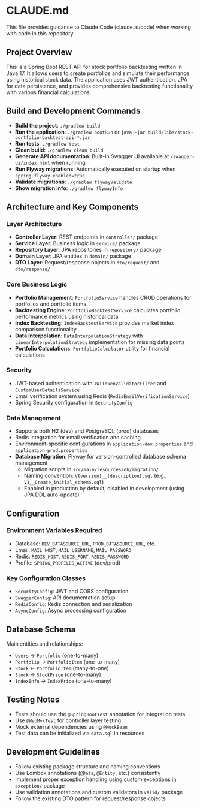 # CLAUDE.md

This file provides guidance to Claude Code (claude.ai/code) when working with code in this repository.

## Project Overview

This is a Spring Boot REST API for stock portfolio backtesting written in Java 17. It allows users to create portfolios and simulate their performance using historical stock data. The application uses JWT authentication, JPA for data persistence, and provides comprehensive backtesting functionality with various financial calculations.

## Build and Development Commands

- **Build the project**: `./gradlew build`
- **Run the application**: `./gradlew bootRun` or `java -jar build/libs/stock-portfolio-backtest-api-*.jar`
- **Run tests**: `./gradlew test`
- **Clean build**: `./gradlew clean build`
- **Generate API documentation**: Built-in Swagger UI available at `/swagger-ui/index.html` when running
- **Run Flyway migrations**: Automatically executed on startup when `spring.flyway.enabled=true`
- **Validate migrations**: `./gradlew flywayValidate`
- **Show migration info**: `./gradlew flywayInfo`

## Architecture and Key Components

### Layer Architecture
- **Controller Layer**: REST endpoints in `controller/` package
- **Service Layer**: Business logic in `service/` package  
- **Repository Layer**: JPA repositories in `repository/` package
- **Domain Layer**: JPA entities in `domain/` package
- **DTO Layer**: Request/response objects in `dto/request/` and `dto/response/`

### Core Business Logic
- **Portfolio Management**: `PortfolioService` handles CRUD operations for portfolios and portfolio items
- **Backtesting Engine**: `PortfolioBacktestService` calculates portfolio performance metrics using historical data
- **Index Backtesting**: `IndexBacktestService` provides market index comparison functionality
- **Data Interpolation**: `DataInterpolationStrategy` with `LinearInterpolationStrategy` implementation for missing data points
- **Portfolio Calculations**: `PortfolioCalculator` utility for financial calculations

### Security
- JWT-based authentication with `JWTTokenValidatorFilter` and `CustomUserDetailsService`
- Email verification system using Redis (`RedisEmailVerificationService`)
- Spring Security configuration in `SecurityConfig`

### Data Management
- Supports both H2 (dev) and PostgreSQL (prod) databases
- Redis integration for email verification and caching
- Environment-specific configurations in `application-dev.properties` and `application-prod.properties`
- **Database Migration**: Flyway for version-controlled database schema management
  - Migration scripts in `src/main/resources/db/migration/`
  - Naming convention: `V{version}__{description}.sql` (e.g., `V1__Create_initial_schema.sql`)
  - Enabled in production by default, disabled in development (using JPA DDL auto-update)

## Configuration

### Environment Variables Required
- Database: `DEV_DATASOURCE_URL`, `PROD_DATASOURCE_URL`, etc.
- Email: `MAIL_HOST`, `MAIL_USERNAME`, `MAIL_PASSWORD`  
- Redis: `REDIS_HOST`, `REDIS_PORT`, `REDIS_PASSWORD`
- Profile: `SPRING_PROFILES_ACTIVE` (dev/prod)

### Key Configuration Classes
- `SecurityConfig`: JWT and CORS configuration
- `SwaggerConfig`: API documentation setup
- `RedisConfig`: Redis connection and serialization
- `AsyncConfig`: Async processing configuration

## Database Schema

Main entities and relationships:
- `Users` → `Portfolio` (one-to-many)
- `Portfolio` → `PortfolioItem` (one-to-many)
- `Stock` ← `PortfolioItem` (many-to-one)
- `Stock` → `StockPrice` (one-to-many)
- `IndexInfo` → `IndexPrice` (one-to-many)

## Testing Notes

- Tests should use the `@SpringBootTest` annotation for integration tests
- Use `@WebMvcTest` for controller layer testing
- Mock external dependencies using `@MockBean`
- Test data can be initialized via `data.sql` in resources

## Development Guidelines

- Follow existing package structure and naming conventions
- Use Lombok annotations (`@Data`, `@Entity`, etc.) consistently
- Implement proper exception handling using custom exceptions in `exception/` package
- Use validation annotations and custom validators in `valid/` package
- Follow the existing DTO pattern for request/response objects